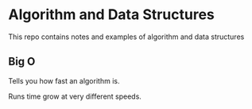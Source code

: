 # Algorithm and Data Structures

This repo contains notes and examples of algorithm and data structures

## Big O 
Tells you how fast an algorithm is.

Runs time grow at very different speeds.